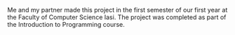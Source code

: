 Me and my partner made this project in the first semester of our first year at the Faculty of Computer Science Iasi. The project was completed as part of the Introduction to Programming course.  
